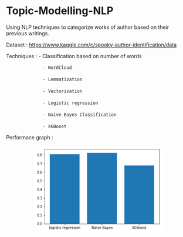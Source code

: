 # Topic-Modelling-NLP

Using NLP techniques to categorize works of author based on their previous writings.

Dataset : https://www.kaggle.com/c/spooky-author-identification/data

Techniques :
                  - Classification based on number of words
                  
                  - WordCloud
                  
                  - Lemmatization
                  
                  - Vectorization
                  
                  - Logistic regression
                  
                  - Naive Bayes Classification
                  
                  - XGBoost
                  
Performace graph :

<p align="center">
  <img src="nlp-performance.png" width="350" title="hover text">
</p>

